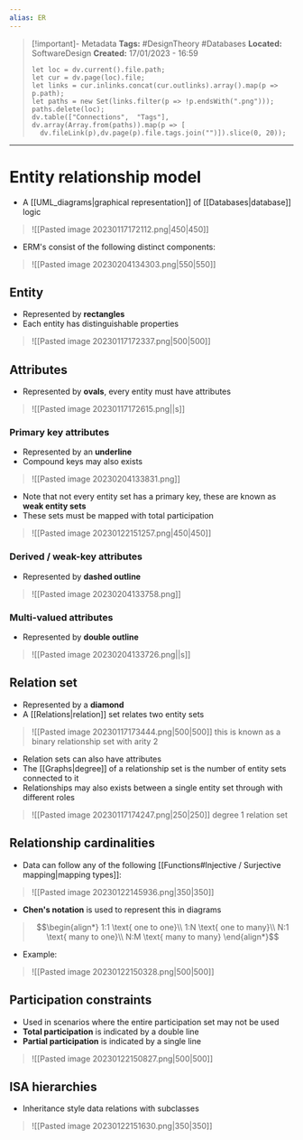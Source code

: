 ```yaml
---
alias: ER
---
```


> [!important]- Metadata
> **Tags:** #DesignTheory #Databases 
> **Located:** SoftwareDesign
> **Created:** 17/01/2023 - 16:59
> ```dataviewjs
>let loc = dv.current().file.path;
>let cur = dv.page(loc).file;
>let links = cur.inlinks.concat(cur.outlinks).array().map(p => p.path);
>let paths = new Set(links.filter(p => !p.endsWith(".png")));
>paths.delete(loc);
>dv.table(["Connections",  "Tags"], dv.array(Array.from(paths)).map(p => [
>   dv.fileLink(p),dv.page(p).file.tags.join("")]).slice(0, 20));
> ```

___
# Entity relationship model
- A [[UML_diagrams|graphical representation]] of [[Databases|database]] logic 

> ![[Pasted image 20230117172112.png|450|450]]

- ERM's consist of the following distinct components:

> ![[Pasted image 20230204134303.png|550|550]]

## Entity
- Represented by **rectangles**
- Each entity has distinguishable properties

> ![[Pasted image 20230117172337.png|500|500]]

## Attributes
- Represented by **ovals**, every entity must have attributes 

> ![[Pasted image 20230117172615.png||s]]

### Primary key attributes
- Represented by an **underline**
- Compound keys may also exists

> ![[Pasted image 20230204133831.png]]

- Note that not every entity set has a primary key, these are known as **weak entity sets**
- These sets must be mapped with total participation

> ![[Pasted image 20230122151257.png|450|450]]

### Derived / weak-key attributes
- Represented by **dashed outline**

> ![[Pasted image 20230204133758.png]]

### Multi-valued attributes
- Represented by **double outline**

> ![[Pasted image 20230204133726.png||s]]

## Relation set
- Represented by a **diamond**
- A [[Relations|relation]] set relates two entity sets

> ![[Pasted image 20230117173444.png|500|500]]
> this is known as a binary relationship set with arity 2

- Relation sets can also have attributes 
- The [[Graphs|degree]] of a relationship set is the number of entity sets connected to it
- Relationships may also exists between a single entity set through with different roles

> ![[Pasted image 20230117174247.png|250|250]] degree 1 relation set

## Relationship cardinalities
- Data can follow any of the following [[Functions#Injective / Surjective mapping|mapping types]]:

> ![[Pasted image 20230122145936.png|350|350]]

 - **Chen's notation** is used to represent this in diagrams

> $$\begin{align*}
> 1:1 \text{ one to one}\\
> 1:N \text{ one to many}\\
> N:1 \text{ many to one}\\
> N:M \text{ many to many}
> \end{align*}$$

- Example: 

> ![[Pasted image 20230122150328.png|500|500]]

## Participation constraints
- Used in scenarios where the entire participation set may not be used 
- **Total participation** is indicated by a double line
- **Partial participation** is indicated by a single line

> ![[Pasted image 20230122150827.png|500|500]]

## ISA hierarchies
- Inheritance style data relations with subclasses 

> ![[Pasted image 20230122151630.png|350|350]]
